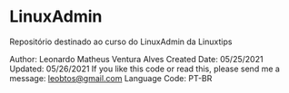 # LinuxAdmin
Repositório destinado ao curso do LinuxAdmin da Linuxtips

 Author: Leonardo Matheus Ventura Alves
 Created Date: 05/25/2021
 Updated: 05/26/2021
 If you like this code or read this, please send me a message: leobtos@gmail.com
 Language Code: PT-BR
